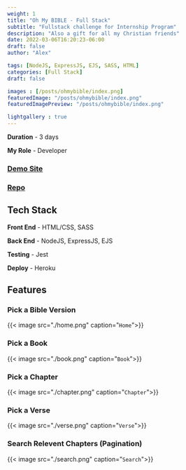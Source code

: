 ```yaml
---
weight: 1
title: "Oh My BIBLE - Full Stack"
subtitle: "Fullstack challenge for Internship Program"
description: "Also a gift for all my Christian friends"
date: 2022-03-06T16:20:23-06:00
draft: false
author: "Alex"

tags: [NodeJS, ExpressJS, EJS, SASS, HTML]
categories: [Full Stack]
draft: false 

images : [/posts/ohmybible/index.png]
featuredImage: "/posts/ohmybible/index.png"
featuredImagePreview: "/posts/ohmybible/index.png"

lightgallery : true
---
```



<!--more-->

**Duration** - 3 days

**My Role** - Developer

### [Demo Site](https://ohmybible.herokuapp.com/)
### [Repo](https://github.com/zengjilie/oh-my-bible)

## Tech Stack

**Front End** - HTML/CSS, SASS

**Back End** - NodeJS, ExpressJS, EJS

**Testing** - Jest

**Deploy** - Heroku 

## Features

### Pick a Bible Version
{{< image src="./home.png" caption="`Home`">}}

### Pick a Book
{{< image src="./book.png" caption="`Book`">}}

### Pick a Chapter
{{< image src="./chapter.png" caption="`Chapter`">}}

### Pick a Verse
{{< image src="./verse.png" caption="`Verse`">}}

### Search Relevent Chapters (Pagination)
{{< image src="./search.png" caption="`Search`">}}
